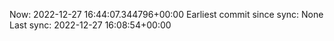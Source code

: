 Now: 2022-12-27 16:44:07.344796+00:00 Earliest commit since sync: None Last sync: 2022-12-27 16:08:54+00:00
